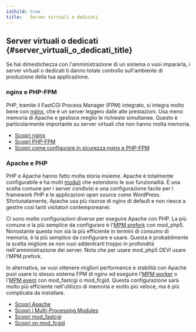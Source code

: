 ```yaml
---
isChild: true
title:   Server virtuali o dedicati
---
```


## Server virtuali o dedicati {#server_virtuali_o_dedicati_title}

Se hai dimestichezza con l'amministrazione di un sistema o vuoi impararla, i
server virtuali o dedicati ti danno totale controllo sull'ambiente di
produzione della tua applicazione.

### nginx e PHP-FPM

PHP, tramite il FastCGI Process Manager (FPM) integrato, si integra molto bene
con [nginx](http://nginx.org), che è un server leggero dalle alte prestazioni.
Usa meno memoria di Apache e gestisce meglio le richieste simultanee. Questo è
particolarmente importante su server virtuali che non hanno molta memoria.

* [Scopri nginx](http://nginx.org)
* [Scopri PHP-FPM](http://php.net/manual/en/install.fpm.php)
* [Scopri come configurare in sicurezza nginx e PHP-FPM](https://nealpoole.com/blog/2011/04/setting-up-php-fastcgi-and-nginx-dont-trust-the-tutorials-check-your-configuration/)

### Apache e PHP

PHP e Apache hanno fatto molta storia insieme. Apache è totalmente configurabile
e ha molti [moduli](http://httpd.apache.org/docs/2.4/mod/) che estendono le sue
funzionalità. È una scelta comune per i server condivisi e una configurazione
facile per i framework PHP e le applicazioni open source come WordPress.
Sfortunatamente, Apache usa più risorse di nginx di default e non riesce a
gestire così tanti visitatori contemporeanei.

Ci sono molte configurazioni diverse per eseguire Apache con PHP. La più comune
e la più semplice da configurare è l'[MPM prefork](http://httpd.apache.org/docs/2.4/mod/prefork.html)
con mod_php5. Nonostante questa non sia la più efficiente in termini di consumo
di memoria, è la più semplice da configurare e usare. Questa è probabilmente la
scelta migliore se non vuoi addentrarti troppo in profondità
nell'amministrazione dei server. Nota che per usare mod_php5 DEVI usare l'MPM
prefork.

In alternativa, se vuoi ottenere migliori performance e stabilità con Apache
puoi usare lo stesso sistema FPM di nginx ed eseguire
l'[MPM worker](http://httpd.apache.org/docs/2.4/mod/worker.html) o
l'[MPM event](http://httpd.apache.org/docs/2.4/mod/event.html) con mod_fastcgi
o mod_fcgid. Questa configurazione sarà molto più efficiente nell'utilizzo di
memoria e molto più veloce, ma è più complicata da installare.

* [Scopri Apache](http://httpd.apache.org/)
* [Scopri i Multi-Processing Modules](http://httpd.apache.org/docs/2.4/mod/mpm_common.html)
* [Scopri mod_fastcgi](http://www.fastcgi.com/mod_fastcgi/docs/mod_fastcgi.html)
* [Scopri on mod_fcgid](http://httpd.apache.org/mod_fcgid/)
